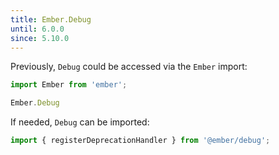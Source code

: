 ```yaml
---
title: Ember.Debug
until: 6.0.0
since: 5.10.0
---
```



Previously, `Debug` could be accessed via the `Ember` import:
```js
import Ember from 'ember';

Ember.Debug
```

If needed, `Debug` can be imported:
```js
import { registerDeprecationHandler } from '@ember/debug';
```
